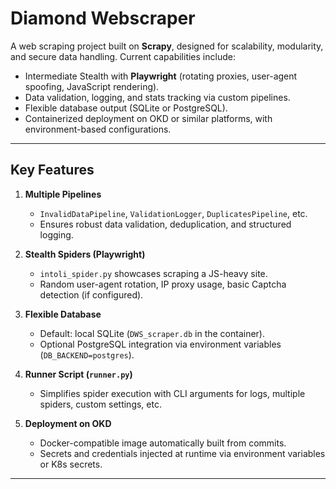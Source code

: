 
# Diamond Webscraper

A web scraping project built on **Scrapy**, designed for scalability, modularity, and secure data handling. Current capabilities include:
- Intermediate Stealth with **Playwright** (rotating proxies, user-agent spoofing, JavaScript rendering).
- Data validation, logging, and stats tracking via custom pipelines.
- Flexible database output (SQLite or PostgreSQL).
- Containerized deployment on OKD or similar platforms, with environment-based configurations.

---

## Key Features

1. **Multiple Pipelines**  
   - `InvalidDataPipeline`, `ValidationLogger`, `DuplicatesPipeline`, etc.  
   - Ensures robust data validation, deduplication, and structured logging.

2. **Stealth Spiders (Playwright)**  
   - `intoli_spider.py` showcases scraping a JS-heavy site.  
   - Random user-agent rotation, IP proxy usage, basic Captcha detection (if configured).

3. **Flexible Database**  
   - Default: local SQLite (`DWS_scraper.db` in the container).  
   - Optional PostgreSQL integration via environment variables (`DB_BACKEND=postgres`).

4. **Runner Script (`runner.py`)**  
   - Simplifies spider execution with CLI arguments for logs, multiple spiders, custom settings, etc.

5. **Deployment on OKD**  
   - Docker-compatible image automatically built from commits.  
   - Secrets and credentials injected at runtime via environment variables or K8s secrets.

---